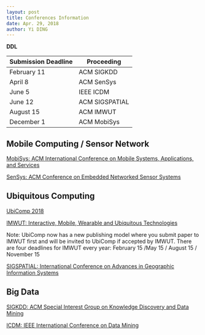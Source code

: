 ```yaml
---
layout: post
title: Conferences Information
date: Apr. 29, 2018
author: Yi DING
---
```


**DDL**

| Submission Deadline | Proceeding     |
| ------------------- | -------------- |
| February 11         | ACM SIGKDD     |
| April 8             | ACM SenSys     |
| June 5              | IEEE ICDM      |
| June 12             | ACM SIGSPATIAL |
| August 15           | ACM IMWUT      |
| December 1          | ACM MobiSys    |

## Mobile Computing / Sensor Network

[MobiSys: ACM International Conference on Mobile Systems, Applications, and Services](https://www.sigmobile.org/mobisys/2018/)

[SenSys: ACM Conference on Embedded Networked Sensor Systems](http://sensys.acm.org/2018/)



## Ubiquitous Computing

[UbiComp 2018](http://ubicomp.org/ubicomp2018/cfps/papers.html)

[IMWUT: Interactive, Mobile, Wearable and Ubiquitous Technologies](https://imwut.acm.org/)

Note: UbiComp now has a new publishing model where you submit paper to IMWUT first and will be invited to UbiComp if accepted by IMWUT. There are four deadlines for IMWUT every year:
February 15 /May 15 / August 15 / November 15

[SIGSPATIAL: International Conference on Advances in Geographic Information Systems](http://sigspatial2018.sigspatial.org/cfp/)



## Big Data 

[SIGKDD: ACM Special Interest Group on Knowledge Discovery and Data Mining](http://www.kdd.org/)

[ICDM: IEEE International Conference on Data Mining](http://icdm2018.org/calls/call-for-papers/)




